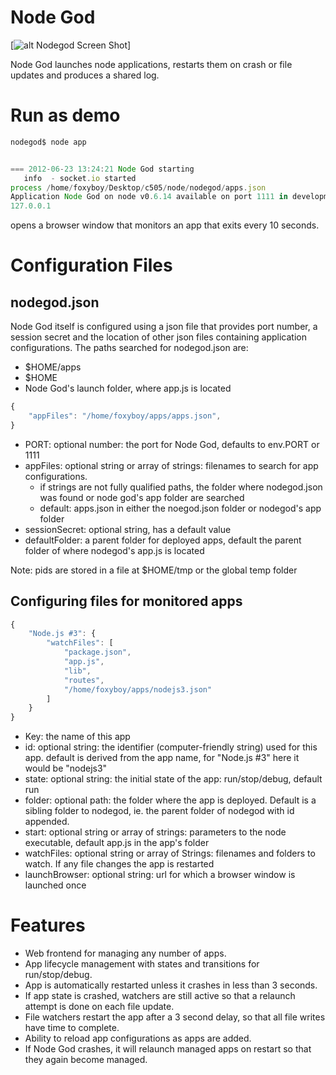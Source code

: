 # Node God

[![alt Nodegod Screen Shot](./nodegod/images/nodegod.png)]

Node God launches node applications, restarts them on crash or file updates and produces a shared log.

# Run as demo

```js
nodegod$ node app


=== 2012-06-23 13:24:21 Node God starting
   info  - socket.io started
process /home/foxyboy/Desktop/c505/node/nodegod/apps.json
Application Node God on node v0.6.14 available on port 1111 in development mode
127.0.0.1
```

opens a browser window that monitors an app that exits every 10 seconds.

# Configuration Files

## nodegod.json
Node God itself is configured using a json file that provides port number, a session secret and the location of other json files containing application configurations. The paths searched for nodegod.json are:
* $HOME/apps
* $HOME
* Node God's launch folder, where app.js is located

```js
{
	"appFiles": "/home/foxyboy/apps/apps.json",
}
```
* PORT: optional number: the port for Node God, defaults to env.PORT or 1111
* appFiles: optional string or array of strings: filenames to search for app configurations.
	* if strings are not fully qualified paths, the folder where  nodegod.json was found or node god's app folder are searched
	* default: apps.json in either the noegod.json folder or nodegod's app folder
* sessionSecret: optional string, has a default value
* defaultFolder: a parent folder for deployed apps, default the parent folder of where nodegod's app.js is located

Note: pids are stored in a file at $HOME/tmp or the global temp folder

## Configuring files for monitored apps

```js
{
	"Node.js #3": {
		"watchFiles": [
			"package.json",
			"app.js",
			"lib",
			"routes",
			"/home/foxyboy/apps/nodejs3.json"
		]
	}
}
```

* Key: the name of this app
* id: optional string: the identifier (computer-friendly string) used for this app. default is derived from the app name, for "Node.js #3" here it would be "nodejs3"
* state: optional string: the initial state of the app: run/stop/debug, default run
* folder: optional path: the folder where the app is deployed. Default is a sibling folder to nodegod, ie. the parent folder of nodegod with id appended.
* start: optional string or array of strings: parameters to the node executable, default app.js in the app's folder
* watchFiles: optional string or array of Strings: filenames and folders to watch. If any file changes the app is restarted
* launchBrowser: optional string: url for which a browser window is launched once

# Features
* Web frontend for managing any number of apps.
* App lifecycle management with states and transitions for run/stop/debug.
* App is automatically restarted unless it crashes in less than 3 seconds.
* If app state is crashed, watchers are still active so that a relaunch attempt is done on each file update.
* File watchers restart the app after a 3 second delay, so that all file writes have time to complete.
* Ability to reload app configurations as apps are added.
* If Node God crashes, it will relaunch managed apps on restart so that they again become managed.
